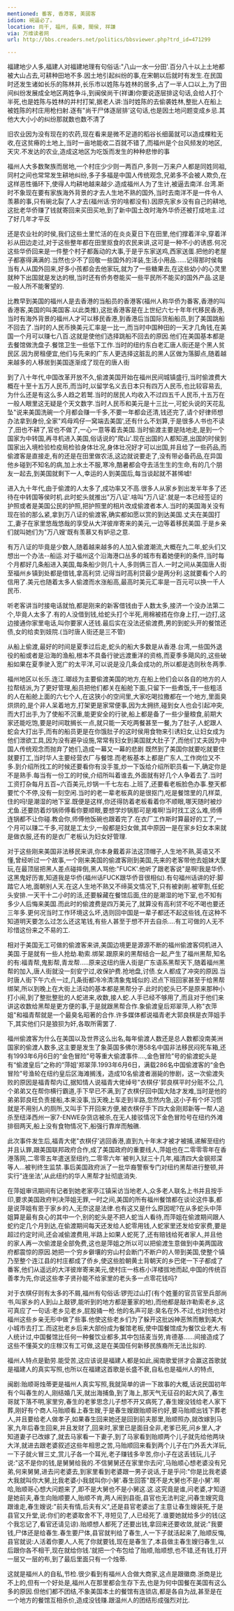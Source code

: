 ```yaml
---
mentioned: 番客, 香港客, 美國客
idiom: 碗逼必了。
location: 尚干, 福州, 長樂, 閩侯, 祥謙
via: 万维读者网
url: http://bbs.creaders.net/politics/bbsviewer.php?trd_id=471299

---
```


福建地少人多,福建人对福建地理有句俗话:"八山一水一分田'.百分八十以上土地都被大山占去,可耕种田地不多.因土地引起纠纷的事,在宋朝以后就时有发生.在民国时还发生诸如长乐的陈林并,长乐市以姓陈与姓林的居多,占了一半人口以上,为了田间纠纷发展成全地区两姓争斗,到闽侯尚干(祥谦)你要说逐层排这句话,会给人打个半死,也是姓陈与姓林的并村打架,据老人讲:当时姓陈的去偷袭姓林,整批人在船上被姓陈的村庄用枪扫射.逐有"尚干尸体逐层排'这句话,也是因土地问题变成乡忌.其他大大小小的纠纷那就数也数不清了

旧农业因为没有现在的农药,现在看来是微不足道的稻谷长细菌就可以造成棵粒无收,在这贫瘠的土地上,当时一亩地能收二百就不错了,而福州是个台风频发的地区,天灾.不发达的农业,造成这地区为吃饭而发生的种种悲惨的事

福州人大多数聚族而居地,一个村庄少少则一两百户,多则一万来户人都是同姓同祖,同村之间也常常发生耕地纠纷,多子多福是中国人传统观念,兄弟多不会被人欺负,在这样恶性循环下,使得人均耕地越来越少.造成福州人为了生计,被逼去南洋.台湾.斯时不象现在要有家族海外背景的才去人生地不熟的国外,当时去南洋不是一件令人羡慕的事,只有碗北裂了人才去(福州话:穷的啥都没有).因原先家乡没有自己的耕地,这批老华侨赚了钱就寄回来买田买地,到了新中国土改时海外华侨还被打成地主.过了好几年才平反

还是农业社的时侯,我们这些土里忙活的在炎炎夏日下在田里,他们撑着洋伞,穿着洋衫从田边走过,对于这些整年都在田里抠食的农民来讲,这可是一种不小的诱惑.何况这些华侨回来是一件整个村子都轰动的大事,于是乎东家送鸡,西家送蛋.把他的老屋子都塞得满满的.当然也少不了回敬一些国外的洋装,生活小用品......记得那时侯每当有人从国外回来,好多小孩都会去他家玩,就为了一些糖果去,在这些幼小的心灵里就种下出国就是发达的根,当时还有侨务卷能买一些平民所不能买的国外产品.这是一般人所不能奢望的.

比教早到美国的福州人是去香港的当船员的香港客(福州人称华侨为番客,香港的叫香港客,美国的叫美国客.以此类推),这批香港客是在上世纪六七十年年代移民香港,当时有海外背景的福州人才可以移民香港,到香港后当国际货船船员,到了美国跳船不回去了.当时的人民币换美元汇率是一比一,而当时中国种田的一天才几角钱,在美国一个月可以赚七八百.这就是使他们选择跳船不回去的原因.他们在美国基本都是去餐馆做洗盘子.餐馆卫生一些低下工作.当时的纽约东白老汇唐人街还是个黑人贫民区.因为房租便宜,他们与先来的广东人更选择这脏乱的黑人区做为落脚点,随着越来越多的人移居到美国逐渐成了现在的唐人街

到了八十年代,中国改革开放不久,偷渡美国开始在福州民间城镇盛行,当时偷渡费大概在十至十五万人民币,而当时,以留学名义去日本只有四万人民币,也比较容易去,为什么还是有这么多人趋之若鹫.当时的居民人均收入不过四五千人民币,十五万在一般人眼里这无疑是个天文数字.当时人民币和美元是十三比一,可蛇头说的天花乱坠"说来美国洗碗一个月都会赚一千多,不要一年都会还清,钱还完了,请个好律师想办法拿到身份,全家"鸡母鸡仔一窝端去美国',还有什么不划算,于是很多人书也不读了,田也不耕了,官也不做了,一心一意等着去美国.当时偷渡主要是陆地走,是到一个国家为中转国,再寻机进入美国,俗话说的"爬山'.现在出国的人都知道,出国的时侯到国家出入境检验检疫局检验身体壮况,身体壮况好才可以出国,并且给了一些药品,而偷渡客是直接走,有的还是在田里做农活,这边就说要走了,没有带必备药品,在异国他乡碰到不知名的病,加上水土不服,寒冷,酷暑都会夺去活生生的生命,有的几个朋友一起去,到美国就剩下一人,幸运的人到美国后,每当谈起就不甚悕嘘!

进入九十年代,由于偷渡的人太多了,成功率又不高.很多人从家乡到出发半年多了还待在中转国等侯时机.此时蛇头就推出"万八证'.啥叫"万八证'.就是一本已经签证的护照或者是美国公民的护照,把护照里的相片改成偷渡者本人.当时的美国海关没有现在验的那么紧,拿到万八证的偷渡客,确实都如愿以赏的到达美国.丈夫在美国打工,妻子在家里悠哉悠哉的享受从大洋彼岸寄来的美元,一边等着移民美国.于是乡亲们就叫她们为"万八嫂'既有羡慕又有妒忌之意.

有万八证的毕竟是少数人,随着越来越多的人加入偷渡潮流,大概在九二年,蛇头们又想出一个办法--船运.对于福州这个沿海港口丛多的城市有着她便利的条件,当时每个月都好几条船进入美国,每条船少则几十人,多则俩三百人.一时之间从美国唐人街至福州乡镇到处都是借钱,拿高利贷.记得当时高利贷最少是两分利.这就要看个人的信用了.美元也随着太多人偷渡而水涨船高,最高时美元汇率是一百元可以换一千人民币.

听老客讲当时接电话就怕,都是刚来的新客借钱由于人数太多,接济一个没办法第二个,毕竟人太多了.有的人没借到钱,给蛇头打个半死,用棉被捂在你身上打,一边打,这边接通你家里电话,叫你要家人还钱.最后实在没法还偷渡费,男的到蛇头开的餐馆还债,女的给卖到妓院.(当时唐人街还是三不管)

从船上偷渡,最好的时间是夏季过后走,蛇头的船大多数是从香港.台湾,一些国外退役的船或者是沿海的渔船,根本不具备行驶远渡重洋的资格,而夏季多飓风的,这些破船如果在夏季驶入宽广的太平洋,可以说是没几条会成功的,所以都是选则秋冬两季.

福州地区以长乐.连江.瑯歧为主要偷渡美国的地方,在船上他们会以各自的地方的人拉帮结派,为了更好管理,船员把他们都关在船舱下面,只留下一些煮饭,干一些粗活的人在船舱上面的六七个人,在这狭小的空间里,大家吃喝拉撒都在一个地方,里面臭烘烘的,是个非人呆着地方,打架更是家常便事,因为太拥挤,碰到女人也会引起冲突,而大打出手,为了使船不沉重,能更安全的行驶,船上都是备了一些少量粮食,前期大家还能吃饱,要是时间耽搁长一点,就只能一天吃两餐甚至一餐,为了肚子,人蛇跟人蛇会大打出手,而有的船员更是在你饿肚子的这时侯用食物来引诱妇女,让妇女成为他们泄欲工具,因为没有避孕设施,常常有妇女到美国就大肚子了,而他们丈夫因为中国人传统观念而抛弃了她们,造成一幕又一幕的悲剧
既然到了美国你就要吃就要住就要打工,当时华人主要经营衣厂与餐馆.而老板基本上都是广东人,工作岗位又不多.到介绍所找工的时候还要看你有没手茧,炒一下饭给介绍所职员看一下,确定你是不是熟手.每当有一份工的时侯,介绍所叫着谁去,外面就有好几个人争着去了.当时工资打杂每月五百~六百美元,炒锅一千七左右.上班了,还要看老板脸色办事.整天都要忙个不停,没有一刻空闲.当时的老一辈老板真的是很抠门,吃是餐馆里的几样菜,住的吗!是潮湿的地下室.既便是这样,你还得防着老板看着你不顺眼,哪天随时被炒尤鱼.还要防着炒锅师傅看你要顺眼,要想学炒锅那可是难啊!当时找工这么难,师傅连锅都不让你碰.教会你,师傅他饭碗也跟着完了.在衣厂工作斯时算最好的工了,一个月可以赚二千多,可就是工太少,一般都是妇女做,其中原因一是在家乡妇女本来就是做衣服,还有的是衣厂老板认为妇女好管理.

对于这些刚来美国非法移民来讲,你本身戴着非法这顶帽子,人生地不熟,英语又不懂,曾经听过一个故事,一个刚来美国的偷渡客刚到美国,先来的老客带他去姐妹大厦玩,在最顶层把黑人差点碰摔倒,黑人骂他:"FUCK'.他听了跟老客说"是啊!我是华侨.这黑鬼好历害,知道我是华侨(福州话FUCK跟华侨音很相似).有句福州话讲的好:脚踏它人地,面朝别人天.在这人生地不熟又不缔英文情况下,只有被剥削.被宰割,任蛇头安排.一天干十二小时的活,还要躲藏在餐馆后面,住的是潮湿的地下室,也不知有多少人后悔来美国.而此时的偷渡费是四万美元了,就算没有高利贷不吃不喝也要还三年多.更何况当时工作环境这么坏,选则回中国是一辈子都还不起这些钱,在这种不知道明天要怎么过怎么还这笔钱,有些人甚至于想不开去自杀....有工可做的人无不珍惜这份来之不易的工.

相对于美国无工可做的偷渡客来讲,美国边境更是源源不断的福州偷渡客伺机进入美国.于是就有一些人抢劫.勒索.绑架.跟原来的黑帮结合一起,产生了福州黑帮,知名的有:福青帮,鬼影帮,青龙帮.....原来这纽约唐人街是广东语系黑帮天下,随着福州黑帮的加入,唐人街就没一刻安宁过,收保护费.抢地盘,讨债.女人都成了冲突的原因.当时唐人街下午六点一过,几条街都冷冷清清象鬼城似的.迟点下班回家甚至于给黑帮绑架,所以到晚上在大街上活动的基本都是黑帮分子.此时的蛇头已不是原来那种小打小闹,到了整批整批的人蛇进来,收数,接人蛇.人手已经不够用了,而且对于他们来讲这收数给黑帮是更方便的事,于是就跟黑帮合作.象偷渡皇后郑翠萍,人称"衣萍姐"和福青帮就是一个最臭名昭著的合作.许多媒体都说福青老大郭良棋是衣萍姐手下,其实他们只是狼狈为奸,各取所需罢了.

福州偷渡客为什么在美国以及世界这么出名,每年偷渡人数还是总人数都没南美洲国家的偷渡人数多,这主要是发生了象英国多佛尔港58名中国非法移民闷死车箱,还有1993年6月6日的“金色冒险”号等重大偷渡事件....,金色冒险”号的偷渡蛇头是有“偷渡皇后”之称的“萍姐'郑翠萍.1993年6月6日，满载286名中国偷渡客的“金色冒险”号渔轮在纽约皇后区海滩搁浅，造成10名偷渡者溺毙的惨剧，这一次偷渡失败的原因是福青帮内讧,据知情人说福青大佬绰号"衣棋仔'郭良棋平时分赃不公,几个弟弟又在帮你横行霸道,手下早已不满,到了衣棋仔回中国大陆才发难,当时是他的弟弟郭良旺负责接船,本来没事,当天晚上车走到半路,忽然内急,这小子有个坏习惯就是不用别人的厕所,又叫手下开回来方便,被衣棋仔手下四大金刚郑新等一帮人追杀至纽泽西州一家7-ENWE杂货店被杀,在无人接驳情况下金色冒险号在纽约外滩排徊两天,船上没有食物情况下,船强行靠岸而触礁.

此次事件发生后,福青大佬"衣棋仔'逃回香港,直到九十年末才被才被捕,递解至纽约并且认罪,跟美国联邦政府合作,成了美国政府的重要线人,萍姐也在二零零零年在香港落网,二零零五年遣送至纽约,二零零六年`被判入狱三十几年,福清四大金钢郑深等人...被判终生监禁.事后美国政府派了一批华裔警察专门对纽约黑帮进行整顿,并实行"连坐法',从此纽约的华人黑帮才扯彻底消失.

在萍姐审讯期间有记者到她老家亭江镇采访当地老人,众多老人联名上书并且按手印,要求美国政府判决萍姐无罪,一时之间,美国的所有福州餐馆都在谈论这件事,都是说萍姐有恩于家乡的人,无奈这是法律.也有这又是什么原因呢?在从多蛇头中萍姐算是最有良心的其中一个,别的蛇头是不把人蛇当人看待,而萍姐在偷渡期间跟人蛇约定几个月到达,在偷渡期间每天还发给人蛇零用钱,人蛇家里还发给安家费,要是超过约定时间,还会减偷渡费用,半路上如果人蛇死了,还有赔钱给死者家人,并且他的家人再一次偷渡是全部免费,这也是萍姐之所以可以把偷渡生意做到中美两国政府都震惊的原因.她把一个穷乡僻壤的穷山村会断门不断户的人带到美国,使整个镇乃至整个连江县的村庄都成了侨乡,使这些脸朝黄土背朝天的乡巴佬一下子都成了番客,他们从遥远的大洋彼岸寄来美元,使村庄一栋栋小洋楼拔地而起,中国的传统百善孝为先,你说这些孝子贤孙能不给家里的老头多一点零花钱吗?

对于衣棋仔则有太多的不屑,福州有句俗话:锣兜过山打(有个姓董的官员官至兵部尚书,叫家乡的人到山上敲锣,能听到的地方都是董家的地),而他都是敲诈勒索老乡,这可真应了一句话:老乡见老乡,屁股捅一枪.他的名声可是:臭名在外.不过,也对他也对福州这些乡亲无形中做了些事.他使这些老乡们为了躲开这批凶神恶煞而散到美大小城市去打工.而这批老乡后来大部份成为餐馆老板,使中国餐馆成为餐饮业老大.有人统计过,中国餐馆比任何一种餐饮业都多,其中包括麦当劳,肯德基......间接造成了这些不懂英文的庄稼汉有工可做,这是在美国任何新移民族裔所无法比拟的.

福州人特点是勤劳.能受苦,这应该说是福建人都是如此,闽南歌爱拼才会赢这首歌就是福建人的真实写照,也所以在福建这首歌是长盛不衰,自私也是福州人的特点,

闽剧:贻顺哥烛蒂更是福州人真实写照,我就简单的讲一下故事的大概,话说民国初年有个叫春生的人,刚结婚几天,就出海捕鱼,到了海上,那天气无征召的起大风了,春生哥就下落不明,家里穷,春生的老爹思念儿子想不开又病死了,春生嫂没钱给老人家下葬,刚好有个商人马贻顺看上春生嫂,于是春生嫂跟贻顺哥约好,要马贻顺出钱下葬老人,并且要给老人做孝子,如果春生回来她还是回到前夫那里,贻顺照办,就改嫁到马家,九年后春生回来,并且发财了,回来时,家里已是面目全非,老爹已死,问乡里人,才知道妻子已改嫁了,就去马家看一下妻子,到了马家看到贻顺两个儿子就先给他两块大洋,就进去跟老婆叙述这些年相思之苦,马贻顺回来看到两个儿子在门外丢大洋玩,一下子就火冒三丈,赏儿子各一个耳光,老子赚钱多辛苦,你小子在这丢钱玩,儿子说:"这不是你的钱,是舅舅给我的.不信舅舅还在家里你去问',马贻顺心想老婆没有兄弟,何来舅舅,进去问老婆去,到家里看到老婆跟一男子说话,于是乎问:"你是比我老婆大我就叫你大舅,比我老婆小我就叫你小舅'.春生回答"既不是大舅也不是小舅'.啊哈,贻顺哥心想大问题来了,即不是大舅也不是小舅这.这.这究竟是谁,问老婆,才知道是她前夫,春生向贻顺要人,贻顺不肯,两人闹到县衙,县官也无法判定,问春生嫂究竟跟谁走,春生嫂说:"前夫有情,后夫有义",还是县官老婆出了主意让春生嫂装死,于是县官又升堂,说:你们的老婆取舍不下,寻短见了,人已经死了.谁要她就给多少的钱(这个我忘记了,看官还请见谅).贻顺想人都死了还要出钱,拿回来还要收敛,就说:"我要钱,尸体还是给春生.春生要尸体,县官就判给了春生,人一下子就活起来了,贻顺反悔,县官就说:人活着你要人,人死了你就要钱,现在是春生了,本县做主春生嫂归春生,以后跟你各不相干,现在就给你钱.'就把一个布包给了贻顺,贻顺想,也不错,还有钱,打开一层又一层的布,到了最后里面只有一个烛蒂.

这就是福州人的自私,节检.很少看到有福州人合做大商家,这点是跟徽商.浙商是比不上的,但有一个好处是,福州人在那里都会生存下去,也是为何中国餐在美国有这么多的原因.但他们都不团结,不象美国本土的餐馆有连锁店,都是各自为战,甚至是在一个地方的餐馆互相杀价,造成没钱赚.跟温州人的团结形成强烈对比.

